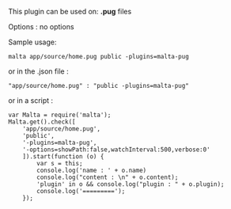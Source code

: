This plugin can be used on: **.pug** files

Options : no options  

Sample usage:  

    malta app/source/home.pug public -plugins=malta-pug

or in the .json file :  

    "app/source/home.pug" : "public -plugins=malta-pug"

or in a script :  

    var Malta = require('malta');
    Malta.get().check([
        'app/source/home.pug',
        'public',
        '-plugins=malta-pug',
        '-options=showPath:false,watchInterval:500,verbose:0'
        ]).start(function (o) {
            var s = this;
            console.log('name : ' + o.name)
            console.log("content : \n" + o.content);
            'plugin' in o && console.log("plugin : " + o.plugin);
            console.log('=========');
        });
